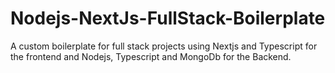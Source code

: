 # Nodejs-NextJs-FullStack-Boilerplate

A custom boilerplate for full stack projects using Nextjs and Typescript for the frontend and Nodejs, Typescript and MongoDb for the Backend. 